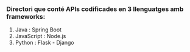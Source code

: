 ### Directori que conté APIs codificades en 3 llenguatges amb frameworks:

  1. Java : Spring Boot
  2. JavaScript : Node.js
  3. Python : Flask - Django

